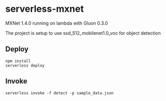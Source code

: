 # serverless-mxnet

MXNet 1.4.0 running on lambda with Gluon 0.3.0

The project is setup to use ssd_512_mobilenet1.0_voc for object detection

## Deploy

```
npm install
serverless deploy
```

## Invoke

```serverless invoke -f detect -p sample_data.json```

